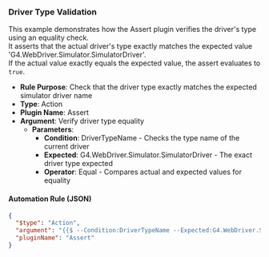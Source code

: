 ### Driver Type Validation

This example demonstrates how the Assert plugin verifies the driver's type using an equality check.  
It asserts that the actual driver's type exactly matches the expected value 'G4.WebDriver.Simulator.SimulatorDriver'.  
If the actual value exactly equals the expected value, the assert evaluates to `true`.

- **Rule Purpose**: Check that the driver type exactly matches the expected simulator driver name  
- **Type**: Action  
- **Plugin Name**: Assert  
- **Argument**: Verify driver type equality  
  - **Parameters**:  
    - **Condition**: DriverTypeName - Checks the type name of the current driver  
    - **Expected**: G4.WebDriver.Simulator.SimulatorDriver - The exact driver type expected  
    - **Operator**: Equal - Compares actual and expected values for equality

#### Automation Rule (JSON)

```json
{
  "$type": "Action",
  "argument": "{{$ --Condition:DriverTypeName --Expected:G4.WebDriver.Simulator.SimulatorDriver --Operator:Equal}}",
  "pluginName": "Assert"
}
```

